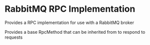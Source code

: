 # RabbitMQ RPC Implementation

Provides a RPC implementation for use with a RabbitMQ broker

Provides a base RpcMethod that can be inherited from to respond to requests
